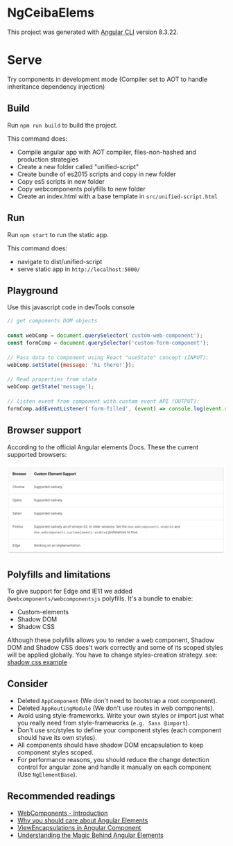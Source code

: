 # NgCeibaElems

This project was generated with [Angular CLI](https://github.com/angular/angular-cli) version 8.3.22.

# Serve

Try components in development mode (Compiler set to AOT to handle inheritance dependency injection)

## Build

Run `npm run build` to build the project.

This command does:

* Compile angular app with AOT compiler, files-non-hashed and production strategies
* Create a new folder called "unified-script"
* Create bundle of es2015 scripts and copy in new folder
* Copy es5 scripts in new folder
* Copy webcomponents polyfills to new folder
* Create an index.html with a base template in `src/unified-script.html`

## Run

Run `npm start` to run the static app.

This command does:

* navigate to dist/unified-script
* serve static app in `http://localhost:5000/`

## Playground

Use this javascript code in devTools console
```javascript
// get components DOM objects

const webComp = document.querySelector('custom-web-component');
const formComp = document.querySelector('custom-form-component');

// Pass data to component using React "useState" concept (INPUT):
webComp.setState({message: 'hi there!'});

// Read properties from state
webComp.getState('message');

// listen event from component with custom event API (OUTPUT):
formComp.addEventListener('form-filled', (event) => console.log(event.detail))
```

## Browser support

According to the official Angular elements Docs. These the current supported browsers:

![Supported browsers](images/supported-browsers.PNG "Supported browsers")

## Polyfills and limitations

To give support for Edge and IE11 we added `@webcomponents/webcomponentsjs` polyfills. It's a bundle to enable:

* Custom-elements
* Shadow DOM
* Shadow CSS

Although these polyfills allows you to render a web component, Shadow DOM and Shadow CSS does't work correctly
and some of its scoped styles will be applied globally. You have to change styles-creation strategy.
see: [shadow css example](https://github.com/webcomponents/polyfills/tree/master/packages/shadycss#example)

## Consider

* Deleted `AppComponent` (We don't need to bootstrap a root component).
* Deleted `AppRoutingModule` (We don't use routes in web components).
* Avoid using style-frameworks. Write your own styles or import just what you really need from style-frameworks (`e.g. Sass @import`).
* Don't use src/styles to define your component styles (each component should have its own styles).
* All components should have shadow DOM encapsulation to keep component styles scoped.
* For performance reasons, you should reduce the change detection control for angular zone and handle it manually on each component (Use `NgElementBase`).

## Recommended readings

* [WebComponents - Introduction](https://www.webcomponents.org/introduction)
* [Why you should care about Angular Elements](https://medium.com/selfbits/why-you-should-care-about-angular-elements-fbc8dba7aad)
* [ViewEncapsulations in Angular Component](https://medium.com/@hardikpthv/viewencapsulations-in-angular-component-ce48fedcf94c)
* [Understanding the Magic Behind Angular Elements](https://netbasal.com/understanding-the-magic-behind-angular-elements-8e6804f32e9f)

